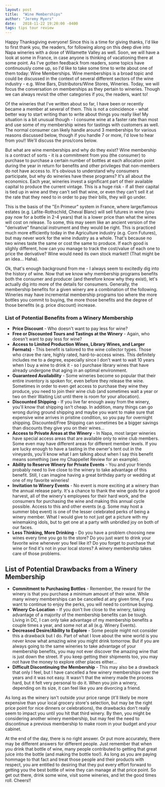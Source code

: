 ```yaml
---
layout: post
title:  "Wine Memberships"
author: "Jeremy Myers"
date:   2018-11-22 19:20:00 -0400
tags: tips tour review
---
```


Happy Thanksgiving everyone!  Since this is a time for giving thanks, I'd like to first thank you, the readers, for following along on this deep dive into Napa wineries with a dose of Willamette Valley as well.  Soon, we will have a look at some in France, in case anyone is thinking of vacationing there at some point.  As I've gotten feedback from readers, some topics have continuously come up, so I'd like to take some time to write about one of them today: Wine Memberships.  Wine memberships is a broad topic and could be discussed in the context of several different sectors of the wine industry - e.g. Wine Bars, Distributors/Wine Stores, Wineries.  Today, we will focus the conversation on memberships as they pertain to wineries.  Though we can always revisit the other categories if you, the readers, want to!

Of the wineries that I've written about so far, I have been or recently became a member at several of them.  This is not a coincidence - what better way to start writing than to write about things you really like!  My situation is a bit unusual though - I consume wine at a faster rate than most and use some of my membership wines for tastings with customers as well.  The normal consumer can likely handle around 3 memberships for various reasons discussed below, though if you handle 7 or more, I'd love to hear from you!!  We'll discuss the pros/cons below.

But what are wine memberships and why do they exist?  Wine membership is a contract of sorts - it is a commitment from you (the consumer) to purchase to purchase a certain number of bottles at each allocation point during the year in return for benefits and other privileges that non-members do not have access to.  It's obvious to understand why consumers participate, but why do wineries have these programs?  It's all about the economics.  Each year, wineries invest a significant part of their available capital to produce the current vintage.  This is a huge risk - if all their capital is tied up in wine and they can't sell that wine, or even they can't sell it at the rate that they need to in order to pay their bills, they will go under.  

This is the basis of the "En Primeur" system in France, where large/famous estates (e.g. Lafite-Rothschild, Cheval Blanc) will sell futures in wine (you pay now for a bottle in 2-4 years) that is a lower price than what the wines will cost on release.  To some, this may seem like an ancient version of the "derivative" financial instrument and they would be right.  This is practiced much more efficiently today in the Agriculture industry (e.g. Corn Futures), but may never work for the wine industry as a whole.  That's because no two wines taste the same or cost the same to produce.  If each good is slighly different, how can you manage to track the cost/value of each one to price the derivative?  Wine would need its own stock market!!  (That might be an idea...  Haha).

Ok, that's enough background from me - I always seem to excitedly dig into the history of wine.  Now that we know why membership programs benefits both the consumer and producer (and therefore know why they exist), let's actually dig into more of the details for consumers.  Generally, the membership benefits for a given winery are a combination of the following.  Wineries may have incremental membership programs too where the more bottles you commit to buying, the more those benefits and the degree of those benefits (e.g. price discount) increase.

### List of Potential Benefits from a Winery Membership
* **Price Discount** - Who doesn't want to pay less for wine?
* **Free or Discounted Tours and Tastings at the Winery** - Again, who doesn't want to pay less for wine?
* **Access to Limited Production Wines, Library Wines, and Larger Formats)** - This benefit is tailored to the wine collector types.  Those who crave the rare, highly rated, hard-to-access wines.  This definitely includes me to a degree, especially since I don't want to wait 10 years when I buy a wine to drink it - so I purchase library wines that have already undergone that aging in an optimal environment.
* **Guaranteed Availability** - Some wineries become so popular that their entire inventory is spoken for, even before they release the wine.  Sometimes in order to even get access to purchase they wine they produce, you need to join their wine club (and sometimes wait a year or two on their Waiting List until there is room for your allocation).
* **Discounted Shipping** - If you live far enough away from the winery, you'll know that shipping isn't cheap.  In addition, many things can go wrong during ground shipping and maybe you want to make sure that expensive wine arrives in pristine condition, so you pay for overnight shipping.  Discounted/Free Shipping can sometimes be a bigger savings than discounts they give you on their wines...
* **Access to Private Areas at the Winery** - In Napa, most larger wineries have special access areas that are available only to wine club members.  Some even may have different areas for different member levels.  If you are lucky enough to have a tasting in the owner's tent out in the vineyards, you'll know what I am talking about when I say this benefit means something (see my Chappellet Review for an example).
* **Ability to Reserve Winery for Private Events** - You and your friends probably need to live close to the winery to take advantage of this benefit.  Still, I can imagine having a great birthday party or wedding at one of my favorite wineries! 
* **Invitation to Winery Events** - No event is more exciting at a winery than the annual release party.  It's a chance to thank the wine gods for a good harvest, all of the winery's employees for their hard work, and the consumers for purchasing the wine and making this annual cycle possible.  Access to this and other events (e.g. Some may host a summer bbq event) is one of the lesser celebrated perks of being a winery member.  What I would give to not just get a picture with my winemaking idols, but to get one at a party with unbridled joy on both of our faces.
* **Less Thinking, More Drinking** - Do you have a problem choosing new wines every time you go to the store?  Do you just want to drink your favorite wine whenever you feel like it?  Do you forget to purchase that wine or find it's not in your local stores?  A winery membership takes care of those problems.

## List of Potential Drawbacks from a Winery Membership

* **Commitment to Purchasing Bottles** - Remember, the reward for the winery is that you purchase a minimum amount of their wine.  While many winery memberships can be cancelled at any given time, if you want to continue to enjoy the perks, you will need to continue buying.
* **Winery Co-Location** - If you don't live close to the winery, taking advantage of a majority of the membership benefits can be tough.  Living in DC, I can only take advantage of my membership benefits a couple times a year, and some not at all (e.g. Winery Events).
* **Decreased Desire/Ability to Explore** - Some people might not consider this a drawback but I do.  Part of what I love about the wine world is you never know what amazing wine you might drink tomorrow.  But if you are always going to the same wineries to take advantage of your membership benefits, you may not ever discover the amazing wine that is just down the street.  If you keep getting their shipments too, you may not have the money to explore other places either...
* **Difficult Discontinuing the Membership** - This may also be a drawback that only I feel, but I have cancelled a few winery memberships over the years and it was not easy.  It wasn't that the winery made the process hard, but it felt very personal to do it.  When you join a winery, depending on its size, it can feel like you are divorcing a friend.

As long as the winery isn't outside your price range (it'll likely be more expensive than your local grocery store's selection, but may be the right price point for nice dinners or celebrations), the drawbacks don't really seem to impact you until you hit that third winery.  By then, you might be considering another winery membership, but may feel the need to discontinue a previous membership to make room in your budget and your cabinet.  

At the end of the day, there is no right answer.  Or put more accurately, there may be different answers for different people.  Just remember that when you drink that bottle of wine, many people contributed to getting that great juice into the bottle (and making the bottle too!).  As long as you are paying hommage to that fact and treat those people and their products with respect, you are entitled to desiring that they put every effort forward to getting you the best bottle of wine they can manage at that price point.  So get out there, drink some wine, visit some wineries, and let the good times roll.  Cheers!!
